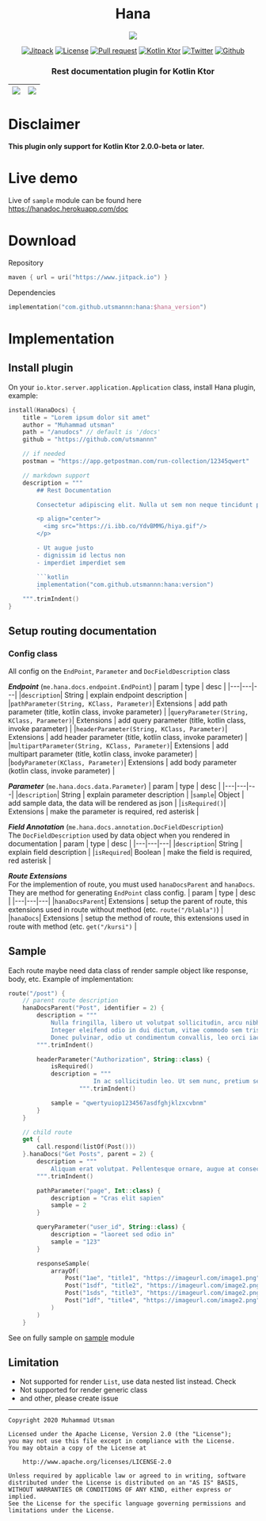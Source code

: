<h1 align="center">
  Hana
</h1>

<p align="center">
  <img src="https://media2.giphy.com/media/nR4L10XlJcSeQ/giphy.gif?cid=ecf05e47yjoyj2xhet0odajgs9fkwy2w12dzl2nee3pk6q0m&rid=giphy.gif&ct=g"/>
</p>

<p align="center">
  <a href="https://jitpack.io/#utsmannn/hana"><img alt="Jitpack" src="https://jitpack.io/v/utsmannn/hana.svg"></a>
  <a href="LICENSE"><img alt="License" src="https://img.shields.io/badge/License-Apache%202.0-blue.svg"></a>
  <a href="https://github.com/utsmannn/hana/pulls"><img alt="Pull request" src="https://img.shields.io/badge/PRs-welcome-brightgreen.svg?style=flat"></a>
  <a href="https://ktor.io/docs/eap/welcome.html"><img alt="Kotlin Ktor" src="https://img.shields.io/badge/Ktor-%5E2.0.0--beta-red"></a>
  <a href="https://twitter.com/utsmannn"><img alt="Twitter" src="https://img.shields.io/twitter/follow/utsmannn"></a>
  <a href="https://github.com/utsmannn"><img alt="Github" src="https://img.shields.io/github/followers/utsmannn?label=follow&style=social"></a>
  <h3 align="center">Rest documentation plugin for Kotlin Ktor</h3>
</p>


|![](https://i.ibb.co/xsB1Rn7/ss3.png)|![](https://i.ibb.co/TRpFn4C/ss4.png)|
|--|--|

# Disclaimer
**This plugin only support for Kotlin Ktor 2.0.0-beta or later.**

# Live demo
Live of `sample` module can be found here https://hanadoc.herokuapp.com/doc

# Download

Repository
```kts
maven { url = uri("https://www.jitpack.io") }
```
Dependencies
```kts
implementation("com.github.utsmannn:hana:$hana_version")
```

# Implementation
## Install plugin
On your `io.ktor.server.application.Application` class, install Hana plugin, example:
```kt
install(HanaDocs) {
    title = "Lorem ipsum dolor sit amet"
    author = "Muhammad utsman"
    path = "/anudocs" // default is '/docs'
    github = "https://github.com/utsmannn"

    // if needed
    postman = "https://app.getpostman.com/run-collection/12345qwert"

    // markdown support
    description = """
        ## Rest Documentation

        Consectetur adipiscing elit. Nulla ut sem non neque tincidunt placerat tincidunt in justo. Maecenas ultricies condimentum porttitor.

        <p align="center">
          <img src="https://i.ibb.co/YdvBMMG/hiya.gif"/>
        </p>

        - Ut augue justo
        - dignissim id lectus non
        - imperdiet imperdiet sem

        ```kotlin
        implementation("com.github.utsmannn:hana:version")
        ```
    """.trimIndent()
}
```



## Setup routing documentation
### Config class
All config on the `EndPoint`, `Parameter` and `DocFieldDescription` class

***Endpoint*** (`me.hana.docs.endpoint.EndPoint`)
| param | type | desc |
|---|---|---|
|`description`| String | explain endpoint description |
|`pathParameter(String, KClass, Parameter)`| Extensions | add path parameter (title, kotlin class, invoke parameter) |
|`queryParameter(String, KClass, Parameter)`| Extensions | add query parameter (title, kotlin class, invoke parameter) |
|`headerParameter(String, KClass, Parameter)`| Extensions | add header parameter (title, kotlin class, invoke parameter) |
|`multipartParameter(String, KClass, Parameter)`| Extensions | add multipart parameter (title, kotlin class, invoke parameter) |
|`bodyParameter(KClass, Parameter)`| Extensions | add body parameter (kotlin class, invoke parameter) |


***Parameter*** (`me.hana.docs.data.Parameter`)
| param | type | desc |
|---|---|---|
|`description`| String | explain parameter description |
|`sample`| Object | add sample data, the data will be rendered as json |
|`isRequired()`| Extensions | make the parameter is required, red asterisk |


***Field Annotation*** (`me.hana.docs.annotation.DocFieldDescription`)<br>
The `DocFieldDescription` used by data object when you rendered in documentation
| param | type | desc |
|---|---|---|
|`description`| String | explain field description |
|`isRequired`| Boolean | make the field is required, red asterisk |


***Route Extensions***<br>
For the implemention of route, you must used `hanaDocsParent` and `hanaDocs`. They are method for generating `EndPoint` class config.
| param | type | desc |
|---|---|---|
|`hanaDocsParent`| Extensions | setup the parent of route, this extensions used in route without method (etc. `route("/blabla")`) |
|`hanaDocs`| Extensions | setup the method of route, this extensions used in route with method (etc. `get("/kursi")` |


## Sample
Each route maybe need data class of render sample object like response, body, etc. Example of implementation:
```kt
route("/post") {
    // parent route description
    hanaDocsParent("Post", identifier = 2) {
        description = """
            Nulla fringilla, libero ut volutpat sollicitudin, arcu nibh consectetur quam, pulvinar efficitur nunc sem in magna. 
            Integer eleifend odio in dui dictum, vitae commodo sem tristique. 
            Donec pulvinar, odio ut condimentum convallis, leo orci iaculis nibh, a dictum dui lacus eu elit.
        """.trimIndent()

        headerParameter("Authorization", String::class) {
            isRequired()
            description = """
                        In ac sollicitudin leo. Ut sem nunc, pretium sed blandit id, placerat sit amet velit. Nulla et dolor vel nisl laoreet euismod interdum quis nisl.
                    """.trimIndent()

            sample = "qwertyuiop1234567asdfghjklzxcvbnm"
        }
    }

    // child route
    get {
        call.respond(listOf(Post()))
    }.hanaDocs("Get Posts", parent = 2) {
        description = """
            Aliquam erat volutpat. Pellentesque ornare, augue at consectetur fringilla, tortor erat rutrum magna, a commodo nisl mauris a nisi
        """.trimIndent()

        pathParameter("page", Int::class) {
            description = "Cras elit sapien"
            sample = 2
        }

        queryParameter("user_id", String::class) {
            description = "laoreet sed odio in"
            sample = "123"
        }

        responseSample(
            arrayOf(
                Post("1ae", "title1", "https://imageurl.com/image1.png"),
                Post("1sdf", "title2", "https://imageurl.com/image2.png"),
                Post("1sds", "title3", "https://imageurl.com/image2.png"),
                Post("1df", "title4", "https://imageurl.com/image2.png")
            )
        )
    }
```

See on fully sample on [sample](/sample) module

## Limitation
- Not supported for render `List`, use data nested list instead. Check [](sample/src/main/kotlin/me/utsman/sample/Route.kt#L167) 
- Not supported for render generic class
- and other, please create issue

---
```
Copyright 2020 Muhammad Utsman

Licensed under the Apache License, Version 2.0 (the "License");
you may not use this file except in compliance with the License.
You may obtain a copy of the License at

    http://www.apache.org/licenses/LICENSE-2.0

Unless required by applicable law or agreed to in writing, software
distributed under the License is distributed on an "AS IS" BASIS,
WITHOUT WARRANTIES OR CONDITIONS OF ANY KIND, either express or implied.
See the License for the specific language governing permissions and
limitations under the License.
```




